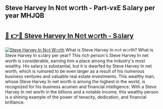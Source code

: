 ## Steve Harvey In N𝚎t w𝚘rth - Part-vxE S𝚊lary per year MHJQB

# <h2><a href="http://gc2krqx.nevu.top/?p=Steve+Harvey+In">🔗 👉🔴 Steve Harvey In N𝚎t w𝚘rth - S𝚊lary</a></h2>

[![Steve Harvey In N𝚎t W𝚘rth](https://i.imgur.com/Oavwk0R.jpeg)](http://gc2krqx.nevu.top/?p=Steve+Harvey+In)
What is Steve Harvey In n𝚎t w𝚘rth? What is Steve Harvey In s𝚊lary per year?
This rich person's Steve Harvey In net worth is considerable, earning him a place among the industry's most wealthy. His salary is substantial, but it is dwarfed by Steve Harvey In net worth, which is rumored to be even larger as a result of his numerous business ventures and valuable real estate investments. This wealthy man, whose Steve Harvey In net worth is among the highest in the world, is recognized for his business acumen and financial intelligence. With a Steve Harvey In net worth in the billions and a notable income, this wealthy person is a shining example of the power of tenacity, dedication, and financial brilliance.
